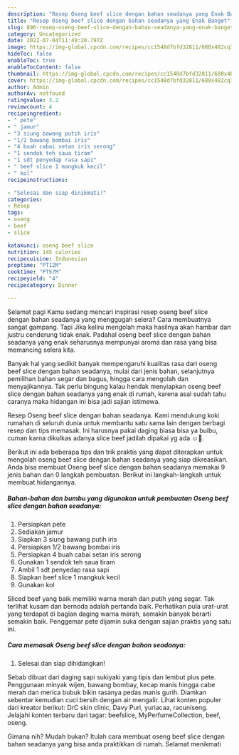 ```yaml
---
description: "Resep Oseng beef slice dengan bahan seadanya yang Enak Banget"
title: "Resep Oseng beef slice dengan bahan seadanya yang Enak Banget"
slug: 896-resep-oseng-beef-slice-dengan-bahan-seadanya-yang-enak-banget
category: Uncategorized
date: 2022-07-04T11:49:20.797Z
image: https://img-global.cpcdn.com/recipes/cc1548d7bfd32811/680x482cq70/oseng-beef-slice-dengan-bahan-seadanya-foto-resep-utama.jpg
hideToc: false
enableToc: true
enableTocContent: false
thumbnail: https://img-global.cpcdn.com/recipes/cc1548d7bfd32811/680x482cq70/oseng-beef-slice-dengan-bahan-seadanya-foto-resep-utama.jpg
cover: https://img-global.cpcdn.com/recipes/cc1548d7bfd32811/680x482cq70/oseng-beef-slice-dengan-bahan-seadanya-foto-resep-utama.jpg
author: Admin
authorAv: notfound
ratingvalue: 3.2
reviewcount: 4
recipeingredient:
- " pete"
- " jamur"
- "3 siung bawang putih iris"
- "1/2 bawang bombai iris"
- "4 buah cabai setan iris serong"
- "1 sendok teh saua tiram"
- "1 sdt penyedap rasa sapi"
- " beef slice 1 mangkuk kecil"
- " kol"
recipeinstructions:

- "Selesai dan siap dinikmati!"
categories:
- Resep
tags:
- oseng
- beef
- slice

katakunci: oseng beef slice 
nutrition: 145 calories
recipecuisine: Indonesian
preptime: "PT12M"
cooktime: "PT57M"
recipeyield: "4"
recipecategory: Dinner

---
```



Selamat pagi Kamu sedang mencari inspirasi resep oseng beef slice dengan bahan seadanya yang menggugah selera? Cara membuatnya sangat gampang. Tapi Jika keliru mengolah maka hasilnya akan hambar dan justru cenderung tidak enak. Padahal oseng beef slice dengan bahan seadanya yang enak seharusnya mempunyai aroma dan rasa yang bisa memancing selera kita.


Banyak hal yang sedikit banyak mempengaruhi kualitas rasa dari oseng beef slice dengan bahan seadanya, mulai dari jenis bahan, selanjutnya pemilihan bahan segar dan bagus, hingga cara mengolah dan menyajikannya. Tak perlu bingung kalau hendak menyiapkan oseng beef slice dengan bahan seadanya yang enak di rumah, karena asal sudah tahu caranya maka hidangan ini bisa jadi sajian istimewa.

Resep Oseng beef slice dengan bahan seadanya. Kami mendukung koki rumahan di seluruh dunia untuk membantu satu sama lain dengan berbagi resep dan tips memasak. Ini harusnya pakai daging biasa bisa ya buibu, cuman karna dikulkas adanya slice beef jadilah dipakai yg ada ☺️🤍.


Berikut ini ada beberapa tips dan trik praktis yang dapat diterapkan untuk mengolah oseng beef slice dengan bahan seadanya yang siap dikreasikan. Anda bisa membuat Oseng beef slice dengan bahan seadanya memakai 9 jenis bahan dan 0 langkah pembuatan. Berikut ini langkah-langkah untuk membuat hidangannya.

<!--inarticleads1-->

##### Bahan-bahan dan bumbu yang digunakan untuk pembuatan Oseng beef slice dengan bahan seadanya:

1. Persiapkan  pete
1. Sediakan  jamur
1. Siapkan 3 siung bawang putih iris
1. Persiapkan 1/2 bawang bombai iris
1. Persiapkan 4 buah cabai setan iris serong
1. Gunakan 1 sendok teh saua tiram
1. Ambil 1 sdt penyedap rasa sapi
1. Siapkan  beef slice 1 mangkuk kecil
1. Gunakan  kol


Sliced beef yang baik memiliki warna merah dan putih yang segar. Tak terlihat kusam dan bernoda adalah pertanda baik. Perhatikan pula urat-urat yang terdapat di bagian daging warna merah, semakin banyak berarti semakin baik. Penggemar pete dijamin suka dengan sajian praktis yang satu ini. 

<!--inarticleads2-->

##### Cara memasak Oseng beef slice dengan bahan seadanya:


1. Selesai dan siap dihidangkan!

Sebab dibuat dari daging sapi sukiyaki yang tipis dan lembut plus pete. Penggunaan minyak wijen, bawang bombay, kecap manis hingga cabe merah dan merica bubuk bikin rasanya pedas manis gurih. Diamkan sebentar kemudian cuci bersih dengan air mengalir. Lihat konten populer dari kreator berikut: DrC skin clinic, Davy Puri, yuriacaa, racuniseng. Jelajahi konten terbaru dari tagar: beefslice, MyPerfumeCollection, beef, oseng. 

Gimana nih? Mudah bukan? Itulah cara membuat oseng beef slice dengan bahan seadanya yang bisa anda praktikkan di rumah. Selamat menikmati
